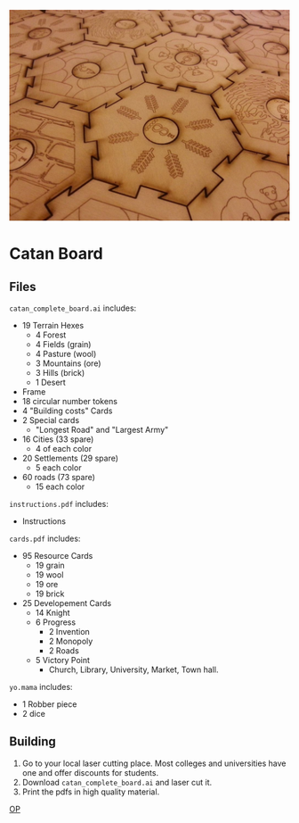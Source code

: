 ![image of catan board game](cover.jpg "Final product")
# Catan Board
## Files
`catan_complete_board.ai` includes:
* 19 Terrain Hexes
 	* 4 Forest
 	* 4 Fields (grain)
 	* 4 Pasture (wool)
 	* 3 Mountains (ore)
 	* 3 Hills (brick)
 	* 1 Desert
* Frame
* 18 circular number tokens
* 4 "Building costs" Cards
* 2 Special cards
	* "Longest Road" and "Largest Army"
* 16 Cities (33 spare)
	* 4 of each color
* 20 Settlements (29 spare)
	* 5 each color
* 60 roads (73 spare)
	* 15 each color

`instructions.pdf` includes:
* Instructions

`cards.pdf` includes:
* 95 Resource Cards
	* 19 grain
	* 19 wool
	* 19 ore
	* 19 brick
* 25 Developement Cards
	* 14 Knight
	* 6 Progress
		* 2 Invention
		* 2 Monopoly
		* 2 Roads
	* 5 Victory Point
		* Church, Library, University, Market, Town hall.

`yo.mama` includes:
* 1 Robber piece
* 2 dice

## Building
1. Go to your local laser cutting place. Most colleges and universities have one and offer discounts for students.
2. Download `catan_complete_board.ai` and laser cut it.
3. Print the pdfs in high quality material.

[OP](https://www.thingiverse.com/thing:5727)